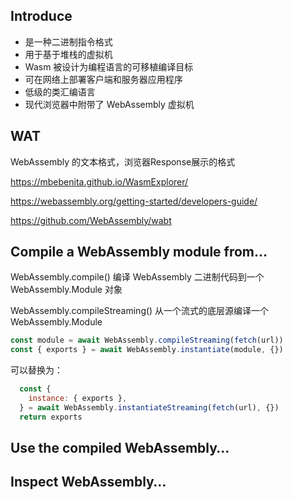## Introduce

- 是一种二进制指令格式
- 用于基于堆栈的虚拟机
- Wasm 被设计为编程语言的可移植编译目标
- 可在网络上部署客户端和服务器应用程序
- 低级的类汇编语言
- 现代浏览器中附带了 WebAssembly 虚拟机

## WAT
WebAssembly 的文本格式，浏览器Response展示的格式

https://mbebenita.github.io/WasmExplorer/

https://webassembly.org/getting-started/developers-guide/

https://github.com/WebAssembly/wabt
## Compile a WebAssembly module from…


WebAssembly.compile()
编译 WebAssembly 二进制代码到一个WebAssembly.Module 对象

WebAssembly.compileStreaming()
从一个流式的底层源编译一个WebAssembly.Module

```js
const module = await WebAssembly.compileStreaming(fetch(url))
const { exports } = await WebAssembly.instantiate(module, {})
```

可以替换为：

```js
  const {
    instance: { exports },
  } = await WebAssembly.instantiateStreaming(fetch(url), {})
  return exports
```

## Use the compiled WebAssembly…

## Inspect WebAssembly…